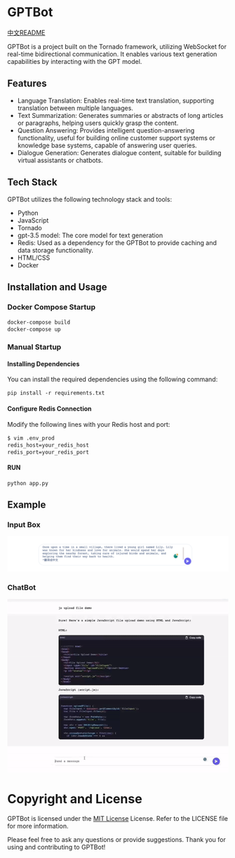 # GPTBot

[中文README](/Docs/README_CN.md)

GPTBot is a project built on the Tornado framework, utilizing WebSocket for real-time bidirectional communication. It enables various text generation capabilities by interacting with the GPT model.

## Features
- Language Translation: Enables real-time text translation, supporting translation between multiple languages.
- Text Summarization: Generates summaries or abstracts of long articles or paragraphs, helping users quickly grasp the content.
- Question Answering: Provides intelligent question-answering functionality, useful for building online customer support systems or knowledge base systems, capable of answering user queries.
- Dialogue Generation: Generates dialogue content, suitable for building virtual assistants or chatbots.

## Tech Stack
GPTBot utilizes the following technology stack and tools:

- Python
- JavaScript
- Tornado
- gpt-3.5 model: The core model for text generation
- Redis: Used as a dependency for the GPTBot to provide caching and data storage functionality.
- HTML/CSS
- Docker

## Installation and Usage

### Docker Compose Startup
```
docker-compose build
docker-compose up
```

### Manual Startup

#### Installing Dependencies
You can install the required dependencies using the following command:

```
pip install -r requirements.txt
```

#### Configure Redis Connection

Modify the following lines with your Redis host and port:

```
$ vim .env_prod
redis_host=your_redis_host
redis_port=your_redis_port
```

#### RUN
```
python app.py
```

## Example

### Input Box
![Example Image](/static/images/demo2.png)


### ChatBot
![Example Image](/static/images/demo.gif)



# Copyright and License
GPTBot is licensed under the [MIT License](LICENSE) License. Refer to the LICENSE file for more information.



Please feel free to ask any questions or provide suggestions. Thank you for using and contributing to GPTBot!
